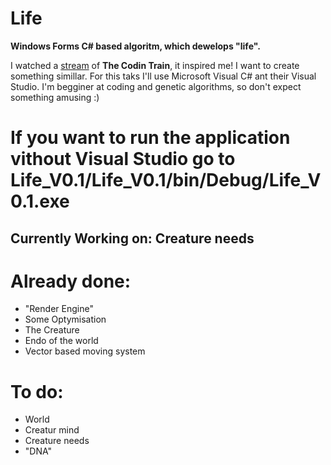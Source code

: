 # Life
<p><b>Windows Forms C# based algoritm, which dewelops "life".</b>

<p>I watched a <a href="https://youtu.be/qzFlnX-z38U">stream</a> of <b>The Codin Train</b>, it inspired me! I want to create something simillar. 
For this taks I'll use Microsoft Visual C# ant their Visual Studio. I'm begginer at coding and genetic algorithms, so don't expect something amusing :)

<p><h1> If you want to run the application vithout Visual Studio go to <b>Life_V0.1/Life_V0.1/bin/Debug/Life_V0.1.exe</b></h1>

<p><h2> Currently Working on: <b>Creature needs</b></h2>

<p><h1>Already done:</h1>
<ul>
  <li>"Render Engine"</li>
  <li>Some Optymisation</li>
  <li>The Creature</li>
  <li>Endo of the world</li>
  <li>Vector based moving system</li>
 </ul>
  
<p><h1>To do:</h1>
<ul>
  <li>World</li>
  <li>Creatur mind</li>
  <li>Creature needs</li>
  <li>"DNA"</li>
</ul>
